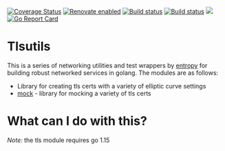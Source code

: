 [![Coverage Status](https://coveralls.io/repos/github/xplorfin/tlsutils/badge.svg?branch=master)](https://coveralls.io/github/xplorfin/tlsutils?branch=master)
[![Renovate enabled](https://img.shields.io/badge/renovate-enabled-brightgreen.svg)](https://app.renovatebot.com/dashboard#github/xplorfin/tlsutils)
[![Build status](https://github.com/xplorfin/tlsutils/workflows/test/badge.svg)](https://github.com/xplorfin/tlsutils/actions?query=workflow%3Atest)
[![Build status](https://github.com/xplorfin/tlsutils/workflows/goreleaser/badge.svg)](https://github.com/xplorfin/tlsutils/actions?query=workflow%3Agoreleaser)
[![](https://godoc.org/github.com/xplorfin/tlsutils?status.svg)](https://pkg.go.dev/github.com/xplorfin/tlsutils)
[![Go Report Card](https://goreportcard.com/badge/github.com/xplorfin/tlsutils)](https://goreportcard.com/report/github.com/xplorfin/tlsutils)

# Tlsutils

This is a series of networking utilities and test wrappers by [entropy](http://entropy.rocks/) for building robust networked services in golang. The modules are as follows:

 - Library for creating tls certs with a variety of elliptic curve settings
 - [mock](mock) - library for mocking a variety of tls certs
  
 
 # What can I do with this?

*Note:* the tls module requires go 1.15
